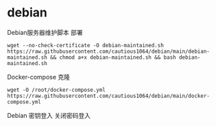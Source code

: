 # debian

Debian服务器维护脚本 部署
```
wget --no-check-certificate -O debian-maintained.sh https://raw.githubusercontent.com/cautious1064/debian/main/debian-maintained.sh && chmod a+x debian-maintained.sh && bash debian-maintained.sh
```

Docker-compose 克隆
```
wget -O /root/docker-compose.yml https://raw.githubusercontent.com/cautious1064/debian/main/docker-compose.yml
```
Debian 密钥登入 关闭密码登入
